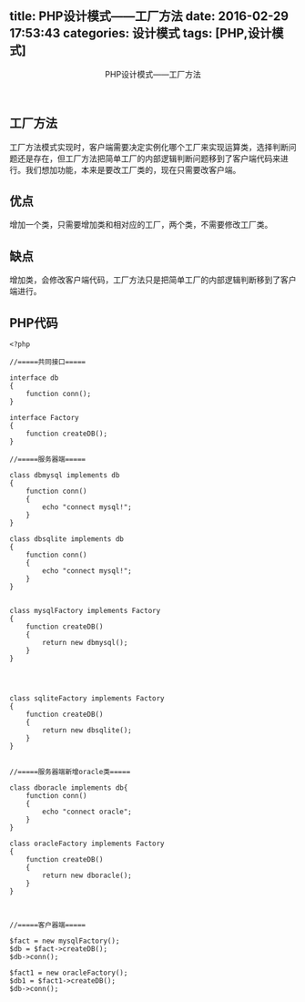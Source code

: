 title: PHP设计模式——工厂方法
date: 2016-02-29 17:53:43
categories: 设计模式
tags: [PHP,设计模式]
---

<center>PHP设计模式——工厂方法</center>

<!--more-->

​
## 工厂方法

工厂方法模式实现时，客户端需要决定实例化哪个工厂来实现运算类，选择判断问题还是存在，但工厂方法把简单工厂的内部逻辑判断问题移到了客户端代码来进行。我们想加功能，本来是要改工厂类的，现在只需要改客户端。

## 优点
增加一个类，只需要增加类和相对应的工厂，两个类，不需要修改工厂类。

## 缺点
增加类，会修改客户端代码，工厂方法只是把简单工厂的内部逻辑判断移到了客户端进行。

## PHP代码

```
<?php

//=====共同接口=====

interface db
{
    function conn();
}

interface Factory
{
    function createDB();
}

//=====服务器端=====

class dbmysql implements db
{
    function conn()
    {
        echo "connect mysql!";
    }
}

class dbsqlite implements db
{
    function conn()
    {
        echo "connect mysql!";
    }
}


class mysqlFactory implements Factory
{
    function createDB()
    {
        return new dbmysql();
    }
}




class sqliteFactory implements Factory
{
    function createDB()
    {
        return new dbsqlite();
    }
}


//=====服务器端新增oracle类=====

class dboracle implements db{
    function conn()
    {
        echo "connect oracle";
    }
}

class oracleFactory implements Factory
{
    function createDB()
    {
        return new dboracle();
    }
}



//=====客户器端=====

$fact = new mysqlFactory();
$db = $fact->createDB();
$db->conn();

$fact1 = new oracleFactory();
$db1 = $fact1->createDB();
$db->conn();
```
